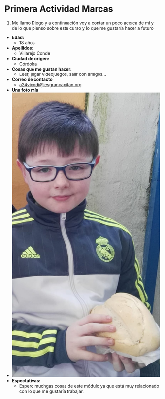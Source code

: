 # Primera Actividad Marcas

   
1. Me llamo Diego y a continuación voy a contar un poco acerca de mí y de lo que pienso sobre este curso y lo que me gustaría hacer a futuro
   
   
  - **Edad:**
    -  18 años
  - **Apellidos:**
    -  Villarejo Conde
  - **Ciudad de origen:**
    - Córdoba
  - **Cosas que me gustan hacer:**
    - Leer, jugar videojuegos, salir con amigos...
  - **Correo de contacto**
    - a24vicodi@iesgrancapitan.org
  -  **Una foto mía**
  -  ![alt](IMG-20240913-WA0005.jpg)
  - **Espectativas:**
     -  Espero muchgas cosas de este módulo ya que está muy relacionado con lo que me gustaría trabajar.